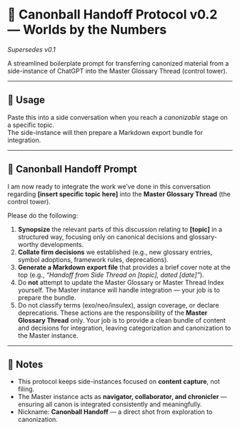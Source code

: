 # 🎯 Canonball Handoff Protocol v0.2 — Worlds by the Numbers
*Supersedes v0.1*

A streamlined boilerplate prompt for transferring canonized material from a side-instance of ChatGPT into the Master Glossary Thread (control tower).  

---

## 📌 Usage
Paste this into a side conversation when you reach a *canonizable* stage on a specific topic.  
The side-instance will then prepare a Markdown export bundle for integration.  

---

## 📝 Canonball Handoff Prompt

I am now ready to integrate the work we’ve done in this conversation regarding **[insert specific topic here]** into the **Master Glossary Thread** (the control tower).

Please do the following:

1. **Synopsize** the relevant parts of this discussion relating to **[topic]** in a structured way, focusing only on canonical decisions and glossary-worthy developments.  
2. **Collate firm decisions** we established (e.g., new glossary entries, symbol adoptions, framework rules, deprecations).  
3. **Generate a Markdown export file** that provides a brief cover note at the top (e.g., *“Handoff from Side Thread on [topic], dated [date]”*).  
4. Do **not** attempt to update the Master Glossary or Master Thread Index yourself. The Master instance will handle integration — your job is to prepare the bundle.
5. Do not classify terms (exo/neo/insulex), assign coverage, or declare deprecations.  These actions are the responsibility of the **Master Glossary Thread** only. Your job is to provide a clean bundle of content and decisions for integration, leaving categorization and canonization to the Master instance.

---

## 📌 Notes
- This protocol keeps side-instances focused on **content capture**, not filing.  
- The Master instance acts as **navigator, collaborator, and chronicler** — ensuring all canon is integrated consistently and meaningfully.  
- Nickname: **Canonball Handoff** — a direct shot from exploration to canonization.  

